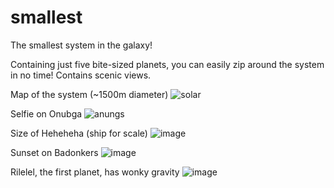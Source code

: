 # smallest
The smallest system in the galaxy!

Containing just five bite-sized planets, you can easily zip around the system in no time! Contains scenic views.

Map of the system (~1500m diameter)
![solar](https://user-images.githubusercontent.com/87882655/194716207-1dc6ac54-8544-4df1-be0f-b29f165c93c2.png)

Selfie on Onubga
![anungs](https://user-images.githubusercontent.com/87882655/194716214-7f8ddec3-9255-4845-afff-a5c52c6f4cb2.png)

Size of Heheheha (ship for scale)
![image](https://user-images.githubusercontent.com/87882655/193553341-0ec83ffb-a258-4103-8fee-5ec7a806100f.png)

Sunset on Badonkers
![image](https://user-images.githubusercontent.com/87882655/193553834-13cfbed3-1848-4a38-b4c9-e3209b3070c8.png)

Rilelel, the first planet, has wonky gravity
![image](https://user-images.githubusercontent.com/87882655/193554379-a10a5ab1-604b-4ee5-b9c0-2b41a420a006.png)
